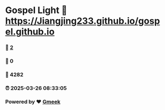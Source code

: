 # Gospel Light :link: https://Jiangjing233.github.io/gospel.github.io 
### :page_facing_up: [2](https://Jiangjing233.github.io/gospel.github.io/tag.html) 
### :speech_balloon: 0 
### :hibiscus: 4282 
### :alarm_clock: 2025-03-26 08:33:05 
### Powered by :heart: [Gmeek](https://github.com/Meekdai/Gmeek)
